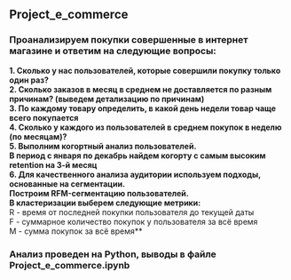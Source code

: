 ## Project_e_commerce
### Проанализируем покупки совершенные в интернет магазине и ответим на следующие вопросы:  

**1. Сколько у нас пользователей, которые совершили покупку только один раз?**  
**2. Сколько заказов в месяц в среднем не доставляется по разным причинам? (выведем детализацию по причинам)**  
**3. По каждому товару определить, в какой день недели товар чаще всего покупается**  
**4. Сколько у каждого из пользователей в среднем покупок в неделю (по месяцам)?**  
**5. Выполним когортный анализ пользователей.  
    В период с января по декабрь найдем когорту с самым высоким retention на 3-й месяц**  
**6. Для качественного анализа аудитории используем подходы, основанные на сегментации.   
Построим RFM-сегментацию пользователей.  
В кластеризации выберем следующие метрики:**  
R - время от последней покупки пользователя до текущей даты  
F - суммарное количество покупок у пользователя за всё время   
M - сумма покупок за всё время**  

### Анализ проведен на Python, выводы в файле Project_e_commerce.ipynb
